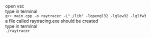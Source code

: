 open vsc  
type in terminal  
```g++ main.cpp -o raytracer -L"./lib" -lopengl32 -lglew32 -lglfw3```  
a file called raytracing.exe should be created  
type in terminal  
```./raytracer```